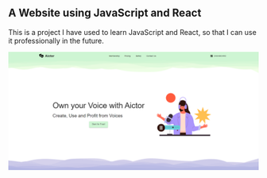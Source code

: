 
## A Website using JavaScript and React

This is a project I have used to learn JavaScript and React, so that I can use it professionally in the future.


![Screenshot](WebsiteImage.png)